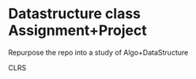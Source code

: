 Datastructure class Assignment+Project
================
Repurpose the repo into a study of Algo+DataStructure

CLRS



